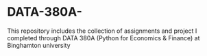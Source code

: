 # DATA-380A-
This repository includes the collection of assignments and project I completed through DATA 380A (Python for Economics &amp; Finance) at Binghamton university
